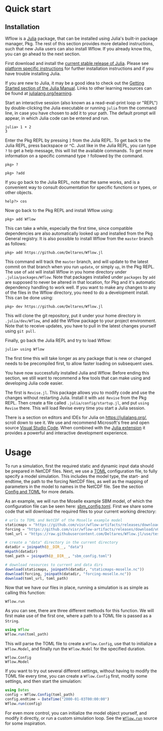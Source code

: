 # Quick start

## Installation

Wflow is a [Julia](https://julialang.org/) package, that can be installed using Julia's
built-in package manager, Pkg. The rest of this section provides more detailed instructions,
such that new Julia users can also install Wflow. If you already know this, you can go ahead
to the next section.

First download and install the [current stable release of
Julia](https://julialang.org/downloads/#current_stable_release). Please see [platform
specific instructions](https://julialang.org/downloads/platform/) for further installation
instructions and if you have trouble installing Julia.

If you are new to Julia, it may be a good idea to check out the [Getting Started section of
the Julia Manual](https://docs.julialang.org/en/v1/manual/getting-started/). Links to other
learning resources can be found at
[julialang.org/learning](https://julialang.org/learning/).

Start an interactive session (also known as a read-eval-print loop or "REPL") by
double-clicking the Julia executable or running `julia` from the command line, in case you
have chosen to add it to your path. The default prompt will appear, in which Julia code can
be entered and run.

```julia-repl
julia> 1 + 2
3
```

Enter the Pkg REPL by pressing `]` from the Julia REPL. To get back to the Julia REPL, press
backspace or ^C. Just like in the Julia REPL, you can type `?` to get a help message, this
will list the available commands. To get more information on a specific command type `?`
followed by the command.

```julia-repl
pkg> ?

pkg> ?add
```

If you go back to the Julia REPL, note that the same works, and is a convenient way to
consult documentation for specific functions or types, or other objects.

```
help?> cos
```

Now go back to the Pkg REPL and install Wflow using:

```julia-repl
pkg> add Wflow
```

This can take a while, especially the first time, since compatible dependencies are also
automatically looked up and installed from the Pkg General registry. It is also possible to
install Wflow from the `master` branch as follows:

```julia-repl
pkg> add https://github.com/Deltares/Wflow.jl
```

This command will track the `master` branch, and will update to the latest commit on that
branch when you run `update`, or simply `up`, in the Pkg REPL. The use of `add` will install
Wflow in you home directory under `.julia/packages/Wflow`. Note that packages installed
under `packages` by `add` are supposed to never be altered in that location, for Pkg and
it's automatic dependency handling to work well. If you want to make any changes to any of
the files in the Wflow directory, you need to do a development install. This can be done
using:

```julia-repl
pkg> dev https://github.com/Deltares/Wflow.jl
```

This will clone the git repository, put it under your home directory in `.julia/dev/Wflow`,
and add the Wflow package to your project environment. Note that to receive updates, you
have to pull in the latest changes yourself using `git pull`.

Finally, go back the Julia REPL and try to load Wflow:

```julia-repl
julia> using Wflow
```

The first time this will take longer as any package that is new or changed needs to be
precompiled first, to allow faster loading on subsequent uses.

You have now successfully installed Julia and Wflow. Before ending this section, we still
want to recommend a few tools that can make using and developing Julia code easier.

The first is `Revise.jl`. This package allows you to modify code and use the changes without
restarting Julia. Install it with `add Revise` from the Pkg REPL. Then create a file called
`.julia/config/startup.jl`, and put `using Revise` there. This will load Revise every time
you start a Julia session.

There is a section on editors and IDEs for Julia on https://julialang.org/, scroll down to
see it. We use and recommend Microsoft's free and open source [Visual Studio
Code](https://code.visualstudio.com/). When combined with the [Julia
extension](https://www.julia-vscode.org/) it provides a powerful and interactive development
experience.

# Usage

To run a simulation, first the required static and dynamic input data should be prepared in
NetCDF files. Next, we use a [TOML](https://github.com/toml-lang/toml) configuration file,
to fully specify a model simulation. This includes the model type, the start- and endtime,
the path to the forcing NetCDF files, as well as the mapping of parameters in the model to
names in the NetCDF file. See the section [Config and TOML](@ref) for more details.

As an example, we will run the Moselle example SBM model, of which the configuration file
can be seen here:
[sbm_config.toml](https://github.com/Deltares/Wflow.jl/blob/use/test/sbm_config.toml). First
we share some code that will download the required files to your current working directory:

```julia
# urls to TOML and NetCDF of the Moselle example model
staticmaps = "https://github.com/visr/wflow-artifacts/releases/download/v0.2.0/staticmaps.nc"
forcing = "https://github.com/visr/wflow-artifacts/releases/download/v0.2.0/forcing-2000.nc"
toml_url = "https://raw.githubusercontent.com/Deltares/Wflow.jl/use/test/sbm_config.toml"

# create a "data" directory in the current directory
datadir = joinpath(@__DIR__, "data")
mkpath(datadir)
toml_path = joinpath(@__DIR__, "sbm_config.toml")

# download resources to current and data dirs
download(staticmaps, joinpath(datadir, "staticmaps-moselle.nc"))
download(forcing, joinpath(datadir, "forcing-moselle.nc"))
download(toml_url, toml_path)
```

Now that we have our files in place, running a simulation is as simple as calling this
function:

```@docs
Wflow.run
```

As you can see, there are three different methods for this function. We will first make use
of the first one, where a path to a TOML file is passed as a `String`.

```julia
using Wflow
Wflow.run(toml_path)
```

This will parse the TOML file to create a `Wflow.Config`, use that to initialize a
`Wflow.Model`, and finally run the `Wflow.Model` for the specified duration.

```@docs
Wflow.Config
Wflow.Model
```

If you want to try out several different settings, without having to modify the TOML file
every time, you can create a `Wflow.Config` first, modify some settings, and then start the
simulation:

```julia
using Dates
config = Wflow.Config(toml_path)
config.endtime = DateTime("2000-01-03T00:00:00")
Wflow.run(config)
```

For even more control, you can initialize the model object yourself, and modify it directly,
or run a custom simulation loop. See the [`Wflow.run`](@ref) source for some
inspiration.
